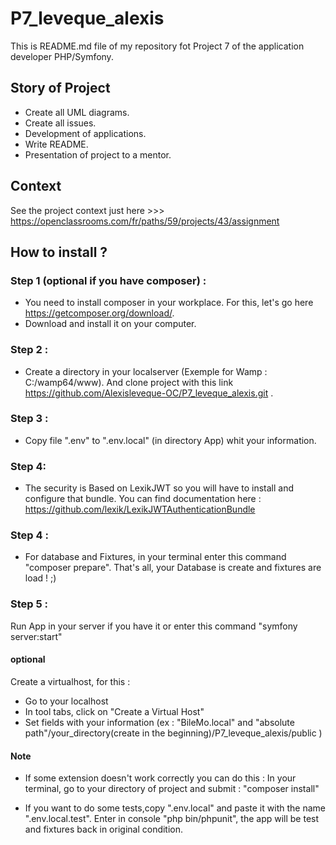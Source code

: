 # P7_leveque_alexis

This is README.md file of my repository fot Project 7 of the application developer PHP/Symfony.

## Story of Project
- Create all UML diagrams.
- Create all issues.
- Development of applications.
- Write README.
- Presentation of project to a mentor.

## Context
See the project context just here >>> https://openclassrooms.com/fr/paths/59/projects/43/assignment

## How to install ?

### Step 1 (optional if you have composer) :
- You need to install composer in your workplace. For this, let's go here https://getcomposer.org/download/. 
- Download and install it on your computer.

### Step 2 :
- Create a directory in your localserver (Exemple for Wamp : C:/wamp64/www). And clone project with this link https://github.com/Alexisleveque-OC/P7_leveque_alexis.git .

### Step 3 : 
- Copy file ".env" to ".env.local" (in directory App) whit your information.

### Step 4:
- The security is Based on LexikJWT so you will have to install and configure that bundle. You can find documentation here : https://github.com/lexik/LexikJWTAuthenticationBundle

### Step 4 :
- For database and Fixtures, in your terminal enter this command "composer prepare".
That's all, your Database is create and fixtures are load ! ;) 

### Step 5 :
Run App in your server if you have it or enter this command "symfony server:start"

#### optional
Create a virtualhost, for this :
- Go to your localhost
- In tool tabs, click on "Create a Virtual Host"
- Set fields with your information (ex : "BileMo.local" and "absolute path"/your_directory(create in the beginning)/P7_leveque_alexis/public )

#### Note 
- If some extension doesn't work correctly you can do this :
In your terminal, go to your directory of project and submit : "composer install"

- If you want to do some tests,copy ".env.local" and paste it with the name ".env.local.test". Enter in console "php bin/phpunit", the app will be test and fixtures back in original condition.
